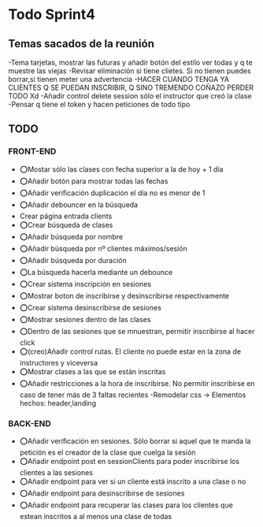 # Todo Sprint4

## Temas sacados de la reunión

-Tema tarjetas, mostrar las futuras y añadir botón del estilo ver todas y q te muestre las viejas
-Revisar eliminación si tiene clietes. Si no tienen puedes borrar,si tienen meter una advertencia -HACER CUANDO TENGA YA CLIENTES Q SE PUEDAN INSCRIBIR, Q SINO TREMENDO COÑAZO PERDER TODO Xd
-Añadir control delete session sólo el instructor que creó la clase
-Pensar q tiene el token y hacen peticiones de todo tipo

## TODO

### FRONT-END

- ⭕Mostar sólo las clases con fecha superior a la de hoy + 1 día
- ⭕Añadir botón para mostrar todas las fechas
- ⭕Añadir verificación duplicación el día no es menor de 1
- ⭕Añadir debouncer en la búsqueda
- Crear página entrada clients
- ⭕Crear búsqueda de clases
- ⭕Añadir búsqueda por nombre
- ⭕Añadir búsqueda por nº clientes máximos/sesión
- ⭕Añadir búsqueda por duración
- ⭕La búsqueda hacerla mediante un debounce
- ⭕Crear sistema inscripción en sesiones
- ⭕Mostrar boton de inscribirse y desinscribirse respectivamente
- ⭕Crear sistema desinscribirse de sesiones
- ⭕Mostrar sesiones dentro de las clases
- ⭕Dentro de las sesiones que se mnuestran, permitir inscribirse al hacer click
- ⭕(creo)Añadir control rutas. El cliente no puede estar en la zona de instructores y viceversa
- ⭕Mostrar clases a las que se están inscritas
- ⭕Añadir restricciones a la hora de inscribirse. No permitir inscribirse en caso de tener más de 3 faltas recientes
-Remodelar css -> Elementos hechos: header,landing
### BACK-END

- ⭕Añadir verificación en sesiones. Sólo borrar si aquel que te manda la petición es el creador de la clase que cuelga la sesión
- ⭕Añadir endpoint post en sessionClients  para poder inscribirse los clientes a las sesiones
- ⭕Añadir endpoint para ver si un cliente está inscrito a una clase o no
- ⭕Añadir endpoint para desinscribirse de sesiones
- ⭕Añadir endpoint para recuperar las clases para los clientes que estean inscritos a al menos una clase de todas
